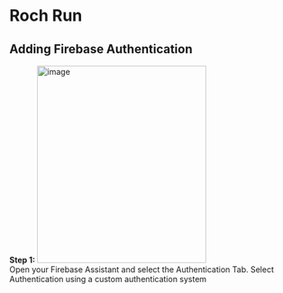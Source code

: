# Roch Run<br>
## Adding Firebase Authentication<br>
**Step 1:**
<img width="300" height="350" alt="image" src="https://github.com/user-attachments/assets/807bb24e-133c-4b09-a2ee-5bf0456b9f4e" /><br>
Open your Firebase Assistant and select the Authentication Tab. Select Authentication using a custom authentication system
